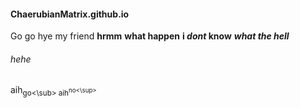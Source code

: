 #### ChaerubianMatrix.github.io
Go go
hye my friend
**hrmm**
__what happen__
**i _dont_ know**
***what the hell***
###### hehe
aih<sub>go<\sub>
aih<sup>no<\sup>
